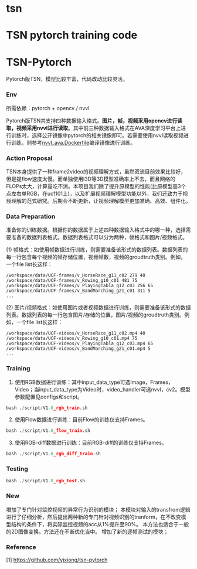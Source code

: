 # tsn

TSN pytorch training code 
=======
# TSN-Pytorch

Pytorch版TSN，模型比较丰富，代码改动比较灵活。

### Env

所需依赖：pytorch + opencv / nvvl

Pytorch版TSN共支持四种数据输入格式。**图片，帧，视频采用opencv进行读取，视频采用nvvl进行读取**。其中前三种数据输入格式在AVA深度学习平台上进行训练时，选择公开镜像中pytorch的相关镜像即可。若需要使用nvvl读取视频进行训练，则参考[nvvl_ava.Dockerfile](nvvl_ava.Dockerfile)编译镜像进行训练。 

### Action Proposal
TSN本身提供了一种frame2video的视频理解方式，虽然双流目前效果比较好，但是提flow速度太慢。而单独使用I3D等3D模型准确率上不去，而且网络的FLOPs太大，计算量吃不消。本项目我们除了提升原模型的性能(比原模型高3个点左右单RGB，在ucf101上)，以及扩展视频理解模型功能以外，我们还致力于视频理解的范式研究。后期会不断更新，让视频理解模型更加准确、高效、组件化。
### Data Preparation

准备你的训练数据。根据你的数据属于上述四种数据输入格式中的哪一种，选择需要准备的数据列表格式。数据列表格式可以分为两种，帧格式和图片/视频格式。

(1) 帧格式：如使用帧数据进行训练，则需要准备该形式的数据列表。数据列表的每一行包含每个视频的帧存储位置，视频帧数，视频的groudtruth类别。例如，一个file list长这样：

```
/workspace/data/UCF-frames/v_HorseRace_g11_c02 279 40
/workspace/data/UCF-frames/v_Rowing_g10_c01 481 75
/workspace/data/UCF-frames/v_PlayingTabla_g12_c03 256 65
/workspace/data/UCF-frames/v_BandMarching_g21_c01 311 5
...
```

(2) 图片/视频格式：如使用图片或者视频数据进行训练，则需要准备该形式的数据列表。数据列表的每一行包含图片/存储的位置，图片/视频的groudtruth类别。例如，一个file list长这样：

```
/workspace/data/UCF-videos/v_HorseRace_g11_c02.mp4 40
/workspace/data/UCF-videos/v_Rowing_g10_c01.mp4 75
/workspace/data/UCF-videos/v_PlayingTabla_g12_c03.mp4 65
/workspace/data/UCF-videos/v_BandMarching_g21_c01.mp4 5
...
```

### Training

1. 使用RGB数据进行训练：其中input_data_type可选Image，Frames，Video；当input_data_type为Video时，video_handler可选nvvl，cv2。模型参数配置见configs和script。

```python
bash ./script/V1.0_rgb_train.sh
```

2. 使用Flow数据进行训练：目前Flow的训练仅支持Frames。

```python
bash ./script/V1.0_flow_train.sh
```

3. 使用RGB-diff数据进行训练：目前RGB-diff的训练仅支持Frames。

```python
bash ./script/V1.0_rgb_diff_train.sh
```

### Testing

```python
bash ./script/V1.0_rgb_test.sh
```

### New
增加了专门针对监控视频的异常行为识别的模块；
本模块对输入的transfrom逻辑进行了仔细分析，然后提出两种新的专门针对视频识别的tranform，在不改变模型结构的条件下，将实际监控视频的acc从1%提升至90%。
本方法也适合于一般的2D图像变换。方法还在不断优化当中。
增加了新的逐帧测试的模块；


### Reference

[1] https://github.com/yjxiong/tsn-pytorch
